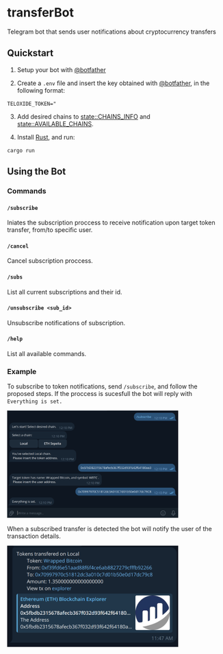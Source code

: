 # transferBot
Telegram bot that sends user notifications about cryptocurrency transfers

## Quickstart

1. Setup your bot with [@botfather](https://t.me/botfather)

2. Create a `.env` file and insert the key obtained with [@botfather](https://t.me/botfather), in the following format:
```
TELOXIDE_TOKEN="
``` 

3. Add desired chains to [state::CHAINS_INFO](./src/state.rs) and [state::AVAILABLE_CHAINS](./src/state.rs).

4. Install [Rust](https://www.rust-lang.org/learn/get-started), and run:
```
cargo run
``` 

## Using the Bot
### Commands
#### `/subscribe`
Iniates the subscription proccess to receive notification upon target token transfer, from/to specific user.
#### `/cancel`
Cancel subscription proccess.

#### `/subs` 
List all current subscriptions and their id.

#### `/unsubscribe <sub_id>`
Unsubscribe notifications of subscription.

#### `/help`
List all available commands.


### Example
To subscribe to token notifications, send `/subscribe`, and follow the proposed steps. If the proccess is sucesfull the bot will reply with `Everything is set.`

<img src="https://github.com/franciscofigueira/transferBot/blob/main/extra/example_subscription.png?raw=true" alt="drawing" width="400"/>

When a subscribed transfer is detected the bot will notify the user of the transaction details.

<img src="https://github.com/franciscofigueira/transferBot/blob/main/extra/example_notification.png?raw=true" alt="drawing" width="400"/>


